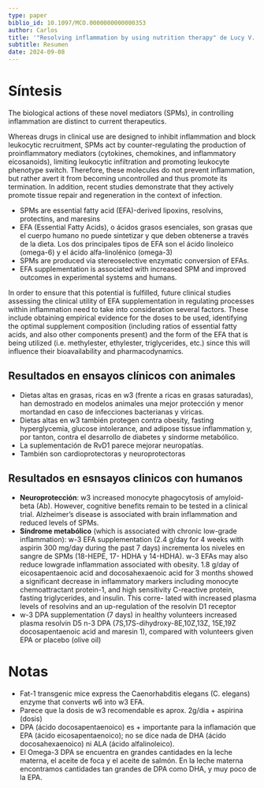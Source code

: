 ```yaml
---
type: paper
biblio_id: 10.1097/MCO.0000000000000353
author: Carlos
title: '"Resolving inflammation by using nutrition therapy" de Lucy V. Norlinga, Lucy Ly, and Jesmond Dalli (2017)'
subtitle: Resumen
date: 2024-09-08
---
```


# Síntesis

The biological actions of these novel mediators (SPMs), in controlling inflammation are distinct to current therapeutics. 

Whereas drugs in clinical use are designed to inhibit inflammation and block leukocytic recruitment, SPMs act by counter-regulating the production of proinflammatory mediators (cytokines, chemokines, and inflammatory eicosanoids), limiting leukocytic infiltration and promoting leukocyte phenotype switch. Therefore, these molecules do not prevent inflammation, but rather avert it from becoming uncontrolled and thus promote its termination. In addition, recent studies demonstrate that they actively promote tissue repair and regeneration in the context of infection.

- SPMs are essential fatty acid (EFA)-derived lipoxins, resolvins, protectins, and maresins
- EFA (Essential Fatty Acids), o ácidos grasos esenciales, son grasas que el cuerpo humano no puede sintetizar y que deben obtenerse a través de la dieta. Los dos principales tipos de EFA son el ácido linoleico (omega-6) y el ácido alfa-linolénico (omega-3)
- SPMs are produced via stereoselective enzymatic conversion of EFAs.
- EFA supplementation is associated with increased SPM and improved outcomes in experimental systems and humans.

In order to ensure that this potential is fulfilled, future clinical studies assessing the clinical utility of EFA supplementation in regulating processes within inflammation need to take into consideration several factors. These include obtaining empirical evidence for the doses to be used, identifying the optimal supplement composition (including ratios of essential fatty acids, and also other components present) and the form of the EFA that is being utilized (i.e. methylester, ethylester, triglycerides, etc.) since this will influence their bioavailability and pharmacodynamics.

## Resultados en ensayos clínicos con animales
- Dietas altas en grasas, ricas en w3 (frente a ricas en grasas saturadas), han demostrado en modelos animales una mejor protección y menor mortandad en caso de infecciones bacterianas y víricas.
- Dietas altas en w3 también protegen contra obesity, fasting hyperglycemia, glucose intolerance, and adipose tissue inflammation y, por tanton, contra el desarrollo de diabetes y síndorme metabólico.
- La suplementación de RvD1 parece mejorar neuropatías.
- También son cardioprotectoras y neuroprotectoras

## Resultados en esnsayos clinicos con humanos
- **Neuroprotección**: w3 increased monocyte phagocytosis of amyloid-beta (Ab). However, cognitive benefits remain to be tested in a clinical trial. Alzheimer’s disease is associated with brain inflammation and reduced levels of SPMs.
- **Síndrome metabólico** (which is associated with chronic low-grade inflammation): w-3 EFA supplementation (2.4 g/day for 4 weeks with aspirin 300 mg/day during the past 7 days) incrementa los niveles en sangre de SPMs (18-HEPE, 17-
HDHA y 14-HDHA). w-3 EFAs may also reduce lowgrade inflammation associated with obesity. 1.8 g/day of eicosapentaenoic acid and docosahexaenoic acid for 3 months showed a significant decrease in inflammatory markers including monocyte chemoattractant protein-1, and high sensitivity C-reactive protein, fasting triglycerides, and insulin. This corre- lated with increased plasma levels of resolvins and an up-regulation of the resolvin D1 receptor
- w-3 DPA supplementation (7 days) in healthy volunteers increased plasma resolvin D5 n-3 DPA (7S,17S-dihydroxy-8E,10Z,13Z, 15E,19Z docosapentaenoic acid and maresin 1), compared with volunteers given EPA or placebo (olive oil)


# Notas
- Fat-1 transgenic mice express the Caenorhabditis elegans (C. elegans) enzyme that converts w6 into w3 EFA.
- Parece que la dosis de w3 recomendable es aprox. 2g/dia + aspirina (dosis)
- DPA (ácido docosapentaenoico) es + importante para la inflamación que EPA (ácido eicosapentaenoico); no se dice nada de DHA (ácido docosahexaenoico) ni ALA (ácido alfalinoleico).
- El Omega-3 DPA se encuentra en grandes cantidades en la leche materna, el aceite de foca y el aceite de salmón. En la leche materna encontramos  cantidades tan grandes de DPA como DHA, y muy poco de la EPA. 






